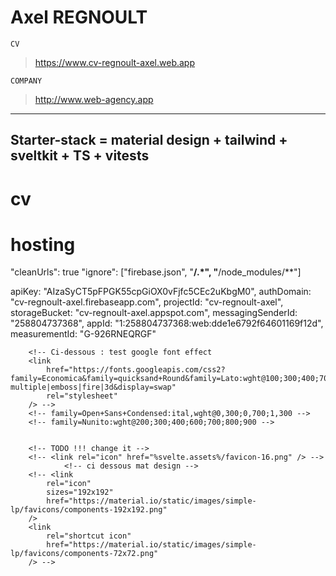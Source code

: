 # Axel REGNOULT

`CV`

> https://www.cv-regnoult-axel.web.app

`COMPANY`

> http://www.web-agency.app

---

## Starter-stack = material design + tailwind + sveltkit + TS + vitests

# cv

# hosting

"cleanUrls": true
"ignore": ["firebase.json", "**/.*", "**/node_modules/**"]

apiKey: "AIzaSyCT5pFPGK55cpGiOX0vFjfc5CEc2uKbgM0",
authDomain: "cv-regnoult-axel.firebaseapp.com",
projectId: "cv-regnoult-axel",
storageBucket: "cv-regnoult-axel.appspot.com",
messagingSenderId: "258804737368",
appId: "1:258804737368:web:dde1e6792f64601169f12d",
measurementId: "G-926RNEQRGF"

    	<!-- Ci-dessous : test google font effect
    	<link
    		href="https://fonts.googleapis.com/css2?family=Economica&family=quicksand+Round&family=Lato:wght@100;300;400;700;900&family=Inter:wght@900&effect=shadow-multiple|emboss|fire|3d&display=swap"
    		rel="stylesheet"
    	/> -->
    	<!-- family=Open+Sans+Condensed:ital,wght@0,300;0,700;1,300 -->
    	<!-- family=Nunito:wght@200;300;400;600;700;800;900 -->


    	<!-- TODO !!! change it -->
    	<!-- <link rel="icon" href="%svelte.assets%/favicon-16.png" /> -->
    			<!-- ci dessous mat design -->
    	<!-- <link
    		rel="icon"
    		sizes="192x192"
    		href="https://material.io/static/images/simple-lp/favicons/components-192x192.png"
    	/>
    	<link
    		rel="shortcut icon"
    		href="https://material.io/static/images/simple-lp/favicons/components-72x72.png"
    	/> -->
